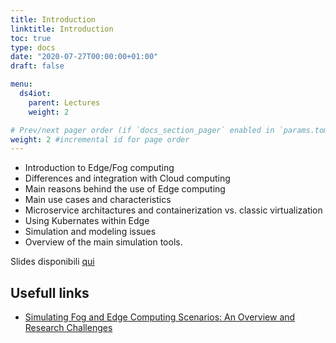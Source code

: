 ```yaml
---
title: Introduction
linktitle: Introduction
toc: true
type: docs
date: "2020-07-27T00:00:00+01:00"
draft: false

menu:
  ds4iot:
    parent: Lectures
    weight: 2

# Prev/next pager order (if `docs_section_pager` enabled in `params.toml`)
weight: 2 #incremental id for page order
---
```


- Introduction to Edge/Fog computing
- Differences and integration with Cloud computing
- Main reasons behind the use of Edge computing
- Main use cases and characteristics
- Microservice architactures and containerization vs. classic virtualization
- Using Kubernates within Edge
- Simulation and modeling issues
- Overview of the main simulation tools.


Slides disponibili [qui](../../pdf/DS4IOT-PL01.pdf)


## Usefull links

- [Simulating Fog and Edge Computing Scenarios: An Overview and Research Challenges](https://www.researchgate.net/publication/331359471_Simulating_Fog_and_Edge_Computing_Scenarios_An_Overview_and_Research_Challenges)